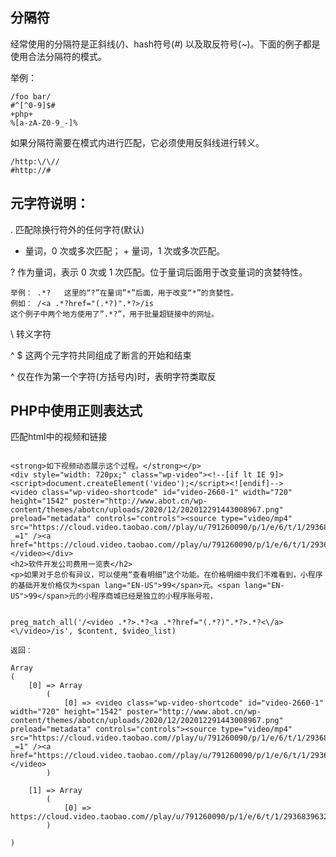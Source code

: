 ## 分隔符

经常使用的分隔符是正斜线(*/*)、hash符号(*#*)   以及取反符号(*~*)。下面的例子都是使用合法分隔符的模式。

举例：

```text
/foo bar/
#^[^0-9]$#
+php+
%[a-zA-Z0-9_-]%
```

如果分隔符需要在模式内进行匹配，它必须使用反斜线进行转义。

```text
/http:\/\//
#http://#

```

## 元字符说明：

.  匹配除换行符外的任何字符(默认) 

* 量词，0 次或多次匹配；  + 量词，1 次或多次匹配。

? 作为量词，表示 0 次或 1 次匹配。位于量词后面用于改变量词的贪婪特性。

```text
举例： .*?   这里的“?”在量词”*”后面，用于改变“*”的贪婪性。
例如： /<a .*?href="(.*?)".*?>/is
这个例子中两个地方使用了”.*?”，用于批量超链接中的网址。
```

 \ 转义字符 

^ $ 这两个元字符共同组成了断言的开始和结束

^ 仅在作为第一个字符(方括号内)时，表明字符类取反 



## PHP中使用正则表达式

匹配html中的视频和链接

```text

<strong>如下视频动态展示这个过程。</strong></p>
<div style="width: 720px;" class="wp-video"><!--[if lt IE 9]><script>document.createElement('video');</script><![endif]-->
<video class="wp-video-shortcode" id="video-2660-1" width="720" height="1542" poster="http://www.abot.cn/wp-content/themes/abotcn/uploads/2020/12/202012291443008967.png" preload="metadata" controls="controls"><source type="video/mp4" src="https://cloud.video.taobao.com//play/u/791260090/p/1/e/6/t/1/293683963228.mp4?_=1" /><a href="https://cloud.video.taobao.com//play/u/791260090/p/1/e/6/t/1/293683963228.mp4">https://cloud.video.taobao.com//play/u/791260090/p/1/e/6/t/1/293683963228.mp4</a></video></div>
<h2>软件开发公司费用一览表</h2>
<p>如果对于总价有异议，可以使用“查看明细”这个功能。在价格明细中我们不难看到，小程序的基础开发价格仅为<span lang="EN-US">99</span>元。<span lang="EN-US">99</span>元的小程序商城已经是独立的小程序账号啦，


preg_match_all('/<video .*?>.*?<a .*?href="(.*?)".*?>.*?<\/a><\/video>/is', $content, $video_list)

返回：

Array
(
    [0] => Array
        (
            [0] => <video class="wp-video-shortcode" id="video-2660-1" width="720" height="1542" poster="http://www.abot.cn/wp-content/themes/abotcn/uploads/2020/12/202012291443008967.png" preload="metadata" controls="controls"><source type="video/mp4" src="https://cloud.video.taobao.com//play/u/791260090/p/1/e/6/t/1/293683963228.mp4?_=1" /><a href="https://cloud.video.taobao.com//play/u/791260090/p/1/e/6/t/1/293683963228.mp4">https://cloud.video.taobao.com//play/u/791260090/p/1/e/6/t/1/293683963228.mp4</a></video>
        )

    [1] => Array
        (
            [0] => https://cloud.video.taobao.com//play/u/791260090/p/1/e/6/t/1/293683963228.mp4
        )

)


```


